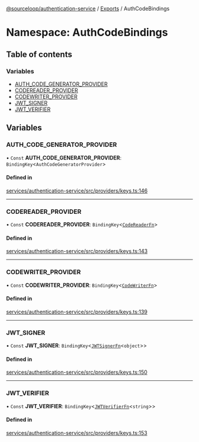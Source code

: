 [@sourceloop/authentication-service](../README.md) / [Exports](../modules.md) / AuthCodeBindings

# Namespace: AuthCodeBindings

## Table of contents

### Variables

- [AUTH\_CODE\_GENERATOR\_PROVIDER](AuthCodeBindings.md#auth_code_generator_provider)
- [CODEREADER\_PROVIDER](AuthCodeBindings.md#codereader_provider)
- [CODEWRITER\_PROVIDER](AuthCodeBindings.md#codewriter_provider)
- [JWT\_SIGNER](AuthCodeBindings.md#jwt_signer)
- [JWT\_VERIFIER](AuthCodeBindings.md#jwt_verifier)

## Variables

### AUTH\_CODE\_GENERATOR\_PROVIDER

• `Const` **AUTH\_CODE\_GENERATOR\_PROVIDER**: `BindingKey`<`AuthCodeGeneratorProvider`\>

#### Defined in

[services/authentication-service/src/providers/keys.ts:146](https://github.com/codeweb05/repo1/blob/a4cf318/services/authentication-service/src/providers/keys.ts#L146)

___

### CODEREADER\_PROVIDER

• `Const` **CODEREADER\_PROVIDER**: `BindingKey`<[`CodeReaderFn`](../interfaces/CodeReaderFn.md)\>

#### Defined in

[services/authentication-service/src/providers/keys.ts:143](https://github.com/codeweb05/repo1/blob/a4cf318/services/authentication-service/src/providers/keys.ts#L143)

___

### CODEWRITER\_PROVIDER

• `Const` **CODEWRITER\_PROVIDER**: `BindingKey`<[`CodeWriterFn`](../interfaces/CodeWriterFn.md)\>

#### Defined in

[services/authentication-service/src/providers/keys.ts:139](https://github.com/codeweb05/repo1/blob/a4cf318/services/authentication-service/src/providers/keys.ts#L139)

___

### JWT\_SIGNER

• `Const` **JWT\_SIGNER**: `BindingKey`<[`JWTSignerFn`](../modules.md#jwtsignerfn)<`object`\>\>

#### Defined in

[services/authentication-service/src/providers/keys.ts:150](https://github.com/codeweb05/repo1/blob/a4cf318/services/authentication-service/src/providers/keys.ts#L150)

___

### JWT\_VERIFIER

• `Const` **JWT\_VERIFIER**: `BindingKey`<[`JWTVerifierFn`](../modules.md#jwtverifierfn)<`string`\>\>

#### Defined in

[services/authentication-service/src/providers/keys.ts:153](https://github.com/codeweb05/repo1/blob/a4cf318/services/authentication-service/src/providers/keys.ts#L153)
